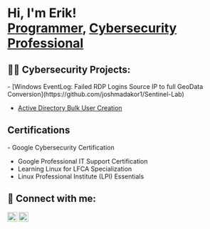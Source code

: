 <h1>Hi, I'm Erik! <br/><a href="https://github.com/joshmadakor1">Programmer</a>, <a href="linkedin.com/in/erik-ausberry-26798a270/">Cybersecurity Professional</a>

<h2>👨‍💻 Cybersecurity Projects:</h2>
  - [Windows EventLog: Failed RDP Logins Source IP to full GeoData Conversion](https://github.com/joshmadakor1/Sentinel-Lab)
  
  - [Active Directory Bulk User Creation](https://github.com/joshmadakor1/AD_PS)
  

<h2>Certifications</h2>
- Google Cybersecurity Certification

- Google Professional IT Support Certification
- Learning Linux for LFCA Specialization
- Linux Professional Institute (LPI) Essentials

<h2> 🤳 Connect with me:</h2>

[<img align="left" alt="ErikAusberry | Twitter" width="22px" src="https://cdn.jsdelivr.net/npm/simple-icons@v3/icons/twitter.svg" />][twitter]
[<img align="left" alt="ErikAusberry | LinkedIn" width="22px" src="https://cdn.jsdelivr.net/npm/simple-icons@v3/icons/linkedin.svg" />][linkedin]

[twitter]: https://twitter.com/DonEladoo
[linkedin]: https://linkedin.com/in/erik-ausberry-26798a270/

<!--
**joshmadakor1/joshmadakor1** is a ✨ _special_ ✨ repository because its `README.md` (this file) appears on your GitHub profile.

Here are some ideas to get you started:

- 🔭 I’m currently working on ...
- 🌱 I’m currently learning ...
- 👯 I’m looking to collaborate on ...
- 🤔 I’m looking for help with ...
- 💬 Ask me about ...
- 📫 How to reach me: ...
- 😄 Pronouns: ...
- ⚡ Fun fact: ...
-->
